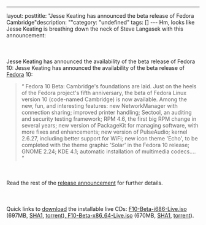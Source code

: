 --- 
layout: posttitle: "Jesse Keating has announced the beta release of Fedora Cambridge"description: ""category: "undefined" tags: [] --- Hm, looks like Jesse Keating is breathing down the neck of Steve Langasek with this announcement:<br /><br/><br /><br/>Jesse Keating has announced the availability of the beta release of Fedora 10: Jesse Keating has announced the availability of the beta release of <a href="fedora">Fedora</a> 10: 
<blockquote>
  <span class="bqstart">&#8220;</span>
  Fedora 10 Beta: Cambridge's foundations are laid. Just on the heels of the Fedora project's fifth anniversary, the beta of Fedora Linux version 10 (code-named Cambridge) is now available. Among the new, fun, and interesting features: new NetworkManager with connection sharing; improved printer handling; Sectool, an auditing and security testing framework; RPM 4.6, the first big RPM change in several years; new version of PackageKit for managing software, with more fixes and enhancements; new version of PulseAudio; kernel 2.6.27, including better support for WiFi; new icon theme 'Echo', to be completed with the theme graphic 'Solar' in the Fedora 10 release; GNOME 2.24; KDE 4.1; automatic installation of multimedia codecs....
  <span class="bqend">&#8220;</span>
</blockquote>
<br /><br/>Read the rest of the <a href="https://www.redhat.com/archives/fedora-announce-list/2008-September/msg00016.html">release announcement</a> for further details. <br /><br/><br /><br/>Quick links to <a href="http://fedoraproject.org/get-prerelease">download</a> the installable live CDs: <a href="http://download.fedoraproject.org/pub/fedora/linux/releases/test/10-Beta/Live/i686/F10-Beta-i686-Live.iso">F10-Beta-i686-Live.iso</a> (697MB, <a href="http://download.fedoraproject.org/pub/fedora/linux/releases/test/10-Beta/Live/i686/SHA1SUM">SHA1</a>, <a href="http://torrent.fedoraproject.org/torrents/Fedora-10-Beta-i686-Live.torrent">torrent), </a><a href="http://download.fedoraproject.org/pub/fedora/linux/releases/test/10-Beta/Live/x86_64/F10-Beta-x86_64-Live.iso">F10-Beta-x86_64-Live.iso</a> (670MB, <a href="http://download.fedoraproject.org/pub/fedora/linux/releases/test/10-Beta/Live/x86_64/SHA1SUM">SHA1</a>, <a href="http://torrent.fedoraproject.org/torrents/Fedora-10-Beta-x86_64-Live.torrent">torrent</a>).